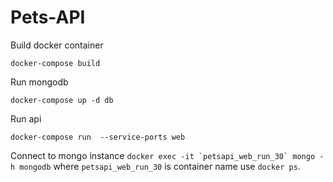 # Pets-API

Build docker container
```
docker-compose build
```

Run mongodb
```
docker-compose up -d db
```

Run api
```
docker-compose run  --service-ports web
```

Connect to mongo instance
```docker exec -it `petsapi_web_run_30` mongo - h mongodb```
where `petsapi_web_run_30` is container name use `docker ps`.
